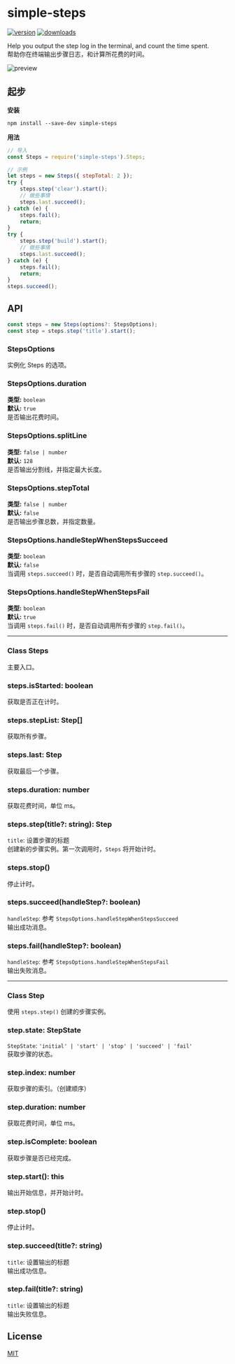 # simple-steps
[![version](https://img.shields.io/npm/v/simple-steps.svg)](https://www.npmjs.com/package/simple-steps)
[![downloads](https://img.shields.io/npm/dt/simple-steps.svg)](https://www.npmjs.com/package/simple-steps)

Help you output the step log in the terminal, and count the time spent.<br>
帮助你在终端输出步骤日志，和计算所花费的时间。<br>

![preview](https://user-images.githubusercontent.com/20368649/42366169-20b5ab62-8133-11e8-8bf3-0c3aee8d1d09.gif)

## 起步
**安装**
```
npm install --save-dev simple-steps
```

**用法**
```javascript
// 导入
const Steps = require('simple-steps').Steps;

// 示例
let steps = new Steps({ stepTotal: 2 });
try {
    steps.step('clear').start();
    // 做些事情
    steps.last.succeed();
} catch (e) {
    steps.fail();
    return;
}
try {
    steps.step('build').start();
    // 做些事情
    steps.last.succeed();
} catch (e) {
    steps.fail();
    return;
}
steps.succeed();
```

## API
```typescript
const steps = new Steps(options?: StepsOptions);
const step = steps.step('title').start();
```
### StepsOptions

实例化 Steps 的选项。

### StepsOptions.duration
**类型:** `boolean`<br>
**默认:** `true`<br>
是否输出花费时间。

### StepsOptions.splitLine
**类型:** `false | number`<br>
**默认:** `128`<br>
是否输出分割线，并指定最大长度。

### StepsOptions.stepTotal
**类型:** `false | number`<br>
**默认:** `false`<br>
是否输出步骤总数，并指定数量。

### StepsOptions.handleStepWhenStepsSucceed
**类型:** `boolean`<br>
**默认:** `false`<br>
当调用 `steps.succeed()` 时，是否自动调用所有步骤的 `step.succeed()`。

### StepsOptions.handleStepWhenStepsFail
**类型:** `boolean`<br>
**默认:** `true`<br>
当调用 `steps.fail()` 时，是否自动调用所有步骤的 `step.fail()`。

---

### Class Steps
主要入口。

### steps.isStarted: boolean
获取是否正在计时。

### steps.stepList: Step[]
获取所有步骤。

### steps.last: Step
获取最后一个步骤。

### steps.duration: number
获取花费时间，单位 ms。

### steps.step(title?: string): Step
`title`: 设置步骤的标题<br>
创建新的步骤实例。第一次调用时，`Steps` 将开始计时。

### steps.stop()
停止计时。

### steps.succeed(handleStep?: boolean)
`handleStep`: 参考 `StepsOptions.handleStepWhenStepsSucceed`<br>
输出成功消息。

### steps.fail(handleStep?: boolean)
`handleStep`: 参考 `StepsOptions.handleStepWhenStepsFail`<br>
输出失败消息。

---

### Class Step
使用 `steps.step()` 创建的步骤实例。

### step.state: StepState
`StepState`: `'initial' | 'start' | 'stop' | 'succeed' | 'fail'`<br>
获取步骤的状态。

### step.index: number
获取步骤的索引。（创建顺序）

### step.duration: number
获取花费时间，单位 ms。

### step.isComplete: boolean
获取步骤是否已经完成。

### step.start(): this
输出开始信息，并开始计时。

### step.stop()
停止计时。

### step.succeed(title?: string)
`title`: 设置输出的标题<br>
输出成功信息。

### step.fail(title?: string)
`title`: 设置输出的标题<br>
输出失败信息。

## License
[MIT](https://github.com/ZSkycat/simple-steps/blob/master/LICENSE.txt)
